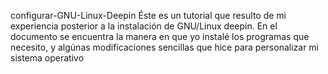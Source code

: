 configurar-GNU-Linux-Deepin
Éste es un tutorial que resulto de mi experiencia posterior a la instalación de GNU/Linux deepin. En el documento se encuentra la manera en que yo instalé los programas que necesito, y algúnas modificaciones sencillas que hice para personalizar mi sistema operativo
